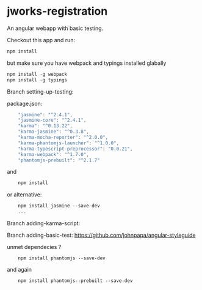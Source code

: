 # jworks-registration
An angular webapp with basic testing.

Checkout this app and run:

```javascript
npm install
```

but make sure you have webpack and typings installed glabally

```javascript
npm install -g webpack  
npm install -g typings
```


Branch setting-up-testing:

package.json:

```javascript
    "jasmine": "^2.4.1",
    "jasmine-core": "^2.4.1",
    "karma": "^0.13.22",
    "karma-jasmine": "^0.3.8",
    "karma-mocha-reporter": "^2.0.0",
    "karma-phantomjs-launcher": "^1.0.0",
    "karma-typescript-preprocessor": "0.0.21",
    "karma-webpack": "^1.7.0",
    "phantomjs-prebuilt": "^2.1.7"
```
and

```javascript
    npm install
```


or alternative:
```javascript
    npm install jasmine --save-dev
    ...
```

Branch adding-karma-script:

Branch adding-basic-test:
https://github.com/johnpapa/angular-styleguide

unmet dependecies ?
```
    npm install phantomjs --save-dev
```
and again
```
    npm install phantomjs--prebuilt --save-dev
```
